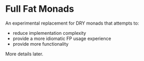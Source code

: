 # Full Fat Monads

An experimental replacement for DRY monads that attempts to:

  - reduce implementation complexity
  - provide a more idiomatic FP usage experience
  - provide more functionality

More details later.
